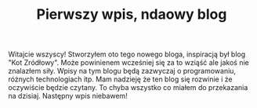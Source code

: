 ﻿---
layout: post
title: "Pierwszy wpis, ndaowy blog"
category: offtop
---
Witajcie wszyscy! Stworzyłem oto tego nowego bloga, inspiracją był blog "Kot Zródłowy". Może powinienem wcześniej się za to wziąść ale jakoś nie znalazłem siły.
Wpisy na tym blogu będą zazwyczaj o programowaniu, różnych technologiach itp. Mam nadzieję że ten blog się rozwinie i że oczywiście będzie czytany. To chyba wszystko co miałem do przekazania na dzisiaj. Następny wpis niebawem! 